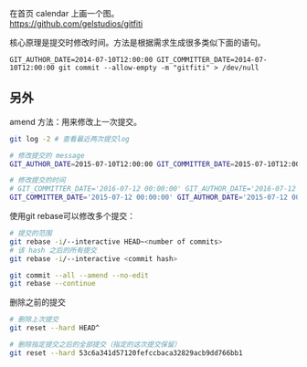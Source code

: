 
在首页 calendar 上画一个图。  
https://github.com/gelstudios/gitfiti

核心原理是提交时修改时间。方法是根据需求生成很多类似下面的语句。
```
GIT_AUTHOR_DATE=2014-07-10T12:00:00 GIT_COMMITTER_DATE=2014-07-10T12:00:00 git commit --allow-empty -m "gitfiti" > /dev/null
```

## 另外

amend 方法：用来修改上一次提交。

```bash
git log -2 # 查看最近两次提交log

# 修改提交的 message
GIT_AUTHOR_DATE=2015-07-10T12:00:00 GIT_COMMITTER_DATE=2015-07-10T12:00:00 git commit --amend --allow-empty -m "modify"

# 修改提交的时间
# GIT_COMMITTER_DATE='2016-07-12 00:00:00' GIT_AUTHOR_DATE='2016-07-12 00:00:00' git commit --amend --no-edit --date '2016-07-12 00:00:00'
GIT_COMMITTER_DATE='2015-07-12 00:00:00' GIT_AUTHOR_DATE='2015-07-12 00:00:00' git commit --amend --allow-empty --date '2015-07-12 00:00:00' -m "modify2"
```



使用git rebase可以修改多个提交：

```bash
# 提交的范围
git rebase -i/--interactive HEAD~<number of commits>
# 该 hash 之后的所有提交
git rebase -i/--interactive <commit hash>

git commit --all --amend --no-edit
git rebase --continue
```


删除之前的提交
```bash
# 删除上次提交
git reset --hard HEAD^

# 删除指定提交之后的全部提交（指定的这次提交保留）
git reset --hard 53c6a341d57120fefccbaca32829acb9dd766bb1
```
